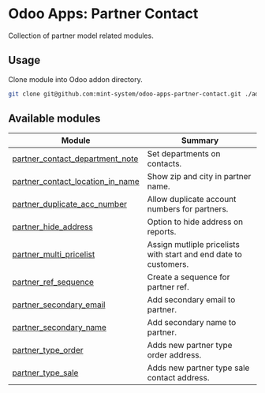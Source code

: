 # Odoo Apps: Partner Contact

Collection of partner model related modules.

## Usage

Clone module into Odoo addon directory.

```bash
git clone git@github.com:mint-system/odoo-apps-partner-contact.git ./addons/partner_contact
```

## Available modules

| Module | Summary |
| --- | --- |
| [partner_contact_department_note](partner_contact_department_note) |         Set departments on contacts. |
| [partner_contact_location_in_name](partner_contact_location_in_name) |         Show zip and city in partner name. |
| [partner_duplicate_acc_number](partner_duplicate_acc_number) |         Allow duplicate account numbers for partners. |
| [partner_hide_address](partner_hide_address) |         Option to hide address on reports. |
| [partner_multi_pricelist](partner_multi_pricelist) |         Assign mutliple pricelists with start and end date to customers. |
| [partner_ref_sequence](partner_ref_sequence) |         Create a sequence for partner ref. |
| [partner_secondary_email](partner_secondary_email) |         Add secondary email to partner. |
| [partner_secondary_name](partner_secondary_name) |         Add secondary name to partner. |
| [partner_type_order](partner_type_order) |         Adds new partner type order address. |
| [partner_type_sale](partner_type_sale) |         Adds new partner type sale contact address. |
